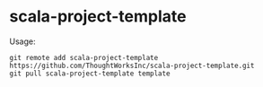 # scala-project-template

Usage:

```
git remote add scala-project-template https://github.com/ThoughtWorksInc/scala-project-template.git
git pull scala-project-template template
```
